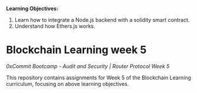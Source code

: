 **Learning Objectives:**
1. Learn how to integrate a Node.js backend with a solidity smart contract.
2. Understand how Ethers.js works.

# Blockchain Learning week 5
_0xCommit Bootcamp - Audit and Security | Router Protocol Week 5_

This repository contains assignments for Week 5 of the Blockchain Learning curriculum, focusing on above learning objectives.